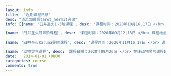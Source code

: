 ```yaml
---
layout: info
title:  "近期课程讯息"
desc: "请添加微信tarot_hermit咨询"
info: [{name: '臼井圣火1-3阶课程', desc: '课程时间：2020年10月16,17日 </br> 课程地点：浙江杭州线下/线上同步 </br>这门课程需要您有开阔的胸怀和爱，会学习如何疗愈和水晶阵成愿', link: '/articles/course-reiki-1-2-3/',img: '/img/reiki-1-2-3.jpg'},

{name: '臼井圣火导师阶课程', desc: '课程时间：2020年09月12,13日 </br> 课程地点：浙江杭州线下/线上同步 </br> 灵气导师阶主要会学习如何给他人进行灵气点化/安置/点火/体验等，学习如何教学灵气，学习更多灵气技巧，向内探索自己', link: '/articles/course-reiki-master/',img: '/img/reiki-master.jpg'},

{name: '臼井圣火Karuna导师课程', desc: '课程时间：2020年11月16,17日 </br> 课程地点：浙江杭州线下/线上同步 </br> 学习卡鲁娜灵气（Karuna Reiki )12个符号且接受点化&其他理论知识；导师展示如何进行卡鲁娜灵气（Karuna Reiki )点化，学生练习点化流程&其他理论知识', link: '/articles/course-reiki-1-2-3/',img: '/img/reiki-karuna.jpg'},

{name: '动物灵气课程', desc: '課程日期：2020年09月26日 </br> 在线动物灵气课程是为任何想要帮助那些与我们共享这个星球的不可思议的动物的人准备的，这门课程需要您有开阔的胸怀和爱', link: '/articles/course-animal/',img: '/img/reiki-animal.jpg'}]
date:   2014-01-01 +0800
categories: course
comments: true
---
```


